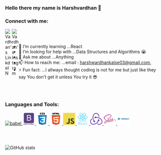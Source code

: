### Hello there my name is Harshvardhan 🙏


<h3 align="left">Connect with me:</h3>
<a href="https://www.linkedin.com/in/vardhan35/">
  <img align="left" alt="Vardhan's LinkdeIN" width="22px" src="https://cdn.jsdelivr.net/npm/simple-icons@v3/icons/linkedin.svg" background-color="white" />
</a>
<a href="https://www.instagram.com/vardhan3_5/">
  <img align="left" alt="Vardhan's Instagram" width="22px" src="https://cdn.jsdelivr.net/npm/simple-icons@v3/icons/instagram.svg"  color="white" />
</a>
</p>
<br />
<br />

- 🌱 I’m currently learning ...React
- 🤔 I’m looking for help with ...Data Structures and Algorithms 😭
- 💬 Ask me about ...Anything
- 📫 How to reach me: ...email : harshwardhankalse03@gmail.com,
- ⚡ Fun fact: ...I allways thought coding is not for me but just like they say You don't get it unless You try it 😎
<br />
<br />

<h3 align="left">Languages and Tools:</h3>
<p align="left"> <a href="https://babeljs.io/" target="_blank"> <img src="https://www.vectorlogo.zone/logos/babeljs/babeljs-icon.svg" alt="babel" width="40" height="40"/> </a> <a href="https://getbootstrap.com" target="_blank"> <img src="https://raw.githubusercontent.com/devicons/devicon/master/icons/bootstrap/bootstrap-plain-wordmark.svg" alt="bootstrap" width="40" height="40"/> </a> <a href="https://www.w3schools.com/css/" target="_blank"> <img src="https://raw.githubusercontent.com/devicons/devicon/master/icons/css3/css3-original-wordmark.svg" alt="css3" width="40" height="40"/> </a> <a href="https://www.w3.org/html/" target="_blank"> <img src="https://raw.githubusercontent.com/devicons/devicon/master/icons/html5/html5-original-wordmark.svg" alt="html5" width="40" height="40"/> </a> <a href="https://developer.mozilla.org/en-US/docs/Web/JavaScript" target="_blank"> <img src="https://raw.githubusercontent.com/devicons/devicon/master/icons/javascript/javascript-original.svg" alt="javascript" width="40" height="40"/> </a> <a href="https://reactjs.org/" target="_blank"> <img src="https://raw.githubusercontent.com/devicons/devicon/master/icons/react/react-original-wordmark.svg" alt="react" width="40" height="40"/> </a> <a href="https://redux.js.org" target="_blank"> <img src="https://raw.githubusercontent.com/devicons/devicon/master/icons/redux/redux-original.svg" alt="redux" width="40" height="40"/> </a> <a href="https://sass-lang.com" target="_blank"> <img src="https://raw.githubusercontent.com/devicons/devicon/master/icons/sass/sass-original.svg" alt="sass" width="40" height="40"/> </a> <a href="https://webpack.js.org" target="_blank"> <img src="https://raw.githubusercontent.com/devicons/devicon/d00d0969292a6569d45b06d3f350f463a0107b0d/icons/webpack/webpack-original-wordmark.svg" alt="webpack" width="40" height="40"/> </a> </p>
<br />
<br />

![GitHub stats](https://github-readme-stats.vercel.app/api?username=vardhan35&show_icons=true&theme=tokyonight)

<!-- ![Top Langs](https://github-readme-stats.vercel.app/api/top-langs/?username=vardhan35&theme=tokyonight)
 -->
